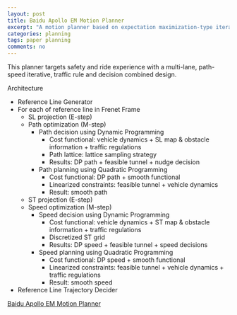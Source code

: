 ```yaml
---
layout: post
title: Baidu Apollo EM Motion Planner
excerpt: "A motion planner based on expectation maximization-type iterative algorithm."
categories: planning
tags: paper planning
comments: no
---
```


This planner targets safety and ride experience with a multi-lane, path-speed iterative, traffic rule and decision combined design.

Architecture
- Reference Line Generator
- For each of reference line in Frenet Frame
  - SL projection (E-step)
  - Path optimization (M-step)
    - Path decision using Dynamic Programming
      - Cost functional: vehicle dynamics + SL map & obstacle information + traffic regulations
      - Path lattice: lattice sampling strategy
      - Results: DP path + feasible tunnel + nudge decision
    - Path planning using Quadratic Programming
      - Cost functional: DP path + smooth functional
      - Linearized constraints: feasible tunnel + vehicle dynamics
      - Result: smooth path
  - ST projection (E-step)
  - Speed optimization (M-step)
    - Speed decision using Dynamic Programming
      - Cost functional: vehicle dynamics + ST map & obstacle information + traffic regulations
      - Discretized ST grid
      - Results: DP speed + feasible tunnel + speed decisions
    - Speed planning using Quadratic Programming
      - Cost functional: DP speed + smooth functional
      - Linearized constraints: feasible tunnel + vehicle dynamics + traffic regulations
      - Result: smooth speed
- Reference Line Trajectory Decider

[Baidu Apollo EM Motion Planner](https://arxiv.org/abs/1807.08048)
